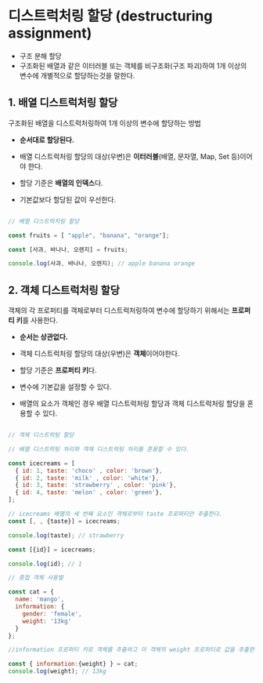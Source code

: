 # 디스트럭처링 할당 (destructuring assignment)

- 구조 분해 할당
- 구조화된 배열과 같은 이터러블 또는 객체를 비구조화(구조 파괴)하여 1개 이상의 변수에 개별적으로 할당하는것을 말한다.

## 1. 배열 디스트럭처링 할당

구조화된 배열을 디스트럭처링하여 1개 이상의 변수에 할당하는 방법

- **순서대로 할당된다.**

- 배열 디스트럭처링 할당의 대상(우변)은 **이터러블**(배열, 문자열, Map, Set 등)이어야 한다. 

- 할당 기준은 **배열의 인덱스**다. 

- 기본값보다 할당된 값이 우선한다.

```js

// 배열 디스트럭처링 할당

const fruits = [ "apple", "banana", "orange"];

const [사과, 바나나, 오렌지] = fruits;

console.log(사과, 바나나, 오렌지); // apple banana orange

```

## 2. 객체 디스트럭처링 할당

객체의 각 프로퍼티를 객체로부터 디스트럭처링하여 변수에 할당하기 위해서는 **프로퍼티 키**를 사용한다.

- **순서는 상관없다.**

- 객체 디스트럭처링 할당의 대상(우변)은 **객체**이어야한다.

- 할당 기준은 **프로퍼티 키**다.

- 변수에 기본값을 설정할 수 있다.

- 배열의 요소가 객체인 경우 배열 디스트럭처링 할당과 객체 디스트럭처링 할당을 혼용할 수 있다.

```js

// 객체 디스트럭팅 할당

// 배열 디스트럭팅 처리와 객체 디스트럭팅 처리를 혼용할 수 있다.

const icecreams = [
  { id: 1, taste: 'choco' , color: 'brown'},
  { id: 2, taste: 'milk' , color: 'white'},
  { id: 3, taste: 'strawberry' , color: 'pink'},
  { id: 4, taste: 'melon' , color: 'green'},
];

// icecreams 배열의 세 번째 요소인 객체로부터 taste 프로퍼티만 추출한다.
const [, , {taste}] = icecreams;

console.log(taste); // strawberry

const [{id}] = icecreams;

console.log(id); // 1

// 중첩 객체 사용벌

const cat = {
  name: 'mango',
  information: {
    gender: 'female',
    weight: '13kg'
  }
};

//information 프로퍼티 키로 객체를 추출하고 이 객체의 weight 프로퍼티로 값을 추출한다.

const { information:{weight} } = cat;
console.log(weight); // 13kg

```

